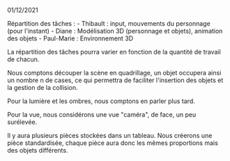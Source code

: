 01/12/2021

Répartition des tâches :
    - Thibault : input, mouvements du personnage (pour l'instant)
    - Diane : Modélisation 3D (personnage et objets), animation des objets
    - Paul-Marie : Environnement 3D

La répartition des tâches pourra varier en fonction de la quantité de travail de chacun.

Nous comptons découper la scène en quadrillage, un objet occupera ainsi un nombre n de cases, ce qui permettra de faciliter l'insertion des objets et la gestion de la collision.

Pour la lumière et les ombres, nous comptons en parler plus tard.

Pour la vue, nous considérons une vue "caméra", de face, un peu surélevée.

Il y aura plusieurs pièces stockées dans un tableau. Nous créerons une pièce standardisée, chaque pièce aura donc les mêmes proportions mais des objets différents.

